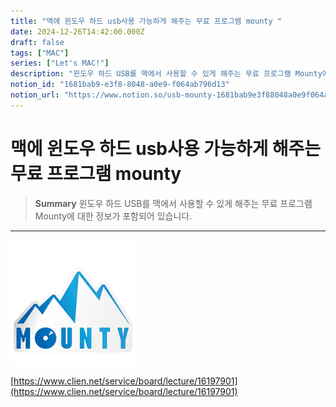 ```yaml
---
title: "맥에 윈도우 하드 usb사용 가능하게 해주는 무료 프로그램 mounty "
date: 2024-12-26T14:42:00.000Z
draft: false
tags: ["MAC"]
series: ["Let's MAC!"]
description: "윈도우 하드 USB를 맥에서 사용할 수 있게 해주는 무료 프로그램 Mounty에 대한 정보가 포함되어 있습니다."
notion_id: "1681bab9-e3f8-8048-a0e9-f064ab796d13"
notion_url: "https://www.notion.so/usb-mounty-1681bab9e3f88048a0e9f064ab796d13"
---
```


# 맥에 윈도우 하드 usb사용 가능하게 해주는 무료 프로그램 mounty 

> **Summary**
> 윈도우 하드 USB를 맥에서 사용할 수 있게 해주는 무료 프로그램 Mounty에 대한 정보가 포함되어 있습니다.

---


![Image](image_a977e4d381fe.png)

[https://www.clien.net/service/board/lecture/16197901](https://www.clien.net/service/board/lecture/16197901)

